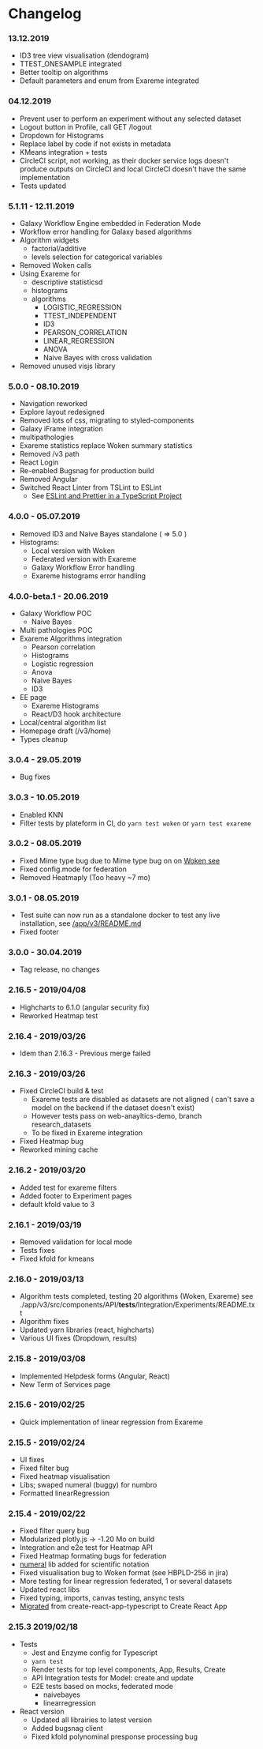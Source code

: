 # Changelog

### 13.12.2019

- ID3 tree view visualisation (dendogram)
- TTEST_ONESAMPLE integrated
- Better tooltip on algorithms
- Default parameters and enum from Exareme integrated

### 04.12.2019

- Prevent user to perform an experiment without any selected dataset
- Logout button in Profile, call GET /logout
- Dropdown for Histograms
- Replace label by code if not exists in metadata
- KMeans integration + tests
- CircleCI script, not working, as their docker service logs doesn't produce outputs on CircleCI and local CircleCI doesn't have the same implementation
- Tests updated

### 5.1.11 - 12.11.2019

- Galaxy Workflow Engine embedded in Federation Mode
- Workflow error handling for Galaxy based algorithms
- Algorithm widgets
  - factorial/additive
  - levels selection for categorical variables
- Removed Woken calls
- Using Exareme for
  - descriptive statisticsd
  - histograms
  - algorithms
    - LOGISTIC_REGRESSION
    - TTEST_INDEPENDENT
    - ID3
    - PEARSON_CORRELATION
    - LINEAR_REGRESSION
    - ANOVA
    - Naive Bayes with cross validation
- Removed unused visjs library

### 5.0.0 - 08.10.2019

- Navigation reworked
- Explore layout redesigned
- Removed lots of css, migrating to styled-components
- Galaxy iFrame integration
- multipathologies
- Exareme statistics replace Woken summary statistics
- Removed /v3 path
- React Login
- Re-enabled Bugsnag for production build
- Removed Angular
- Switched React Linter from TSLint to ESLint
  - See [ESLint and Prettier in a TypeScript Project](https://dev.to/robertcoopercode/using-eslint-and-prettier-in-a-typescript-project-53jb)

### 4.0.0 - 05.07.2019

- Removed ID3 and Naive Bayes standalone ( => 5.0 )
- Histograms:
  - Local version with Woken
  - Federated version with Exareme
  - Galaxy Workflow Error handling
  - Exareme histograms error handling

### 4.0.0-beta.1 - 20.06.2019

- Galaxy Workflow POC
  - Naive Bayes
- Multi pathologies POC
- Exareme Algorithms integration
  - Pearson correlation
  - Histograms
  - Logistic regression
  - Anova
  - Naive Bayes
  - ID3
- EE page
  - Exareme Histograms
  - React/D3 hook architecture
- Local/central algorithm list
- Homepage draft (/v3/home)
- Types cleanup

### 3.0.4 - 29.05.2019

- Bug fixes

### 3.0.3 - 10.05.2019

- Enabled KNN
- Filter tests by plateform in CI, do `yarn test woken` or `yarn test exareme`

### 3.0.2 - 08.05.2019

- Fixed Mime type bug due to Mime type bug on on [Woken see](https://jira.chuv.ch/browse/HBPLD-256?filter=-6)
- Fixed config.mode for federation
- Removed Heatmaply (Too heavy ~7 mo)

### 3.0.1 - 08.05.2019

- Test suite can now run as a standalone docker to test any live installation, see [/app/v3/README.md](./app/v3/README.md)
- Fixed footer

### 3.0.0 - 30.04.2019

- Tag release, no changes

### 2.16.5 - 2019/04/08

- Highcharts to 6.1.0 (angular security fix)
- Reworked Heatmap test

### 2.16.4 - 2019/03/26

- Idem than 2.16.3 - Previous merge failed

### 2.16.3 - 2019/03/26

- Fixed CircleCI build & test
  - Exareme tests are disabled as datasets are not aligned ( can't save a model on the backend if the dataset doesn't exist)
  - However tests pass on web-anayltics-demo, branch research_datasets
  - To be fixed in Exareme integration
- Fixed Heatmap bug
- Reworked mining cache

### 2.16.2 - 2019/03/20

- Added test for exareme filters
- Added footer to Experiment pages
- default kfold value to 3

### 2.16.1 - 2019/03/19

- Removed validation for local mode
- Tests fixes
- Fixed kfold for kmeans

### 2.16.0 - 2019/03/13

- Algorithm tests completed, testing 20 algorithms (Woken, Exareme) see ./app/v3/src/components/API/**tests**/Integration/Experiments/README.txt
- Algorithm fixes
- Updated yarn libraries (react, highcharts)
- Various UI fixes (Dropdown, results)

### 2.15.8 - 2019/03/08

- Implemented Helpdesk forms (Angular, React)
- New Term of Services page

### 2.15.6 - 2019/02/25

- Quick implementation of linear regression from Exareme

### 2.15.5 - 2019/02/24

- UI fixes
- Fixed filter bug
- Fixed heatmap visualisation
- Libs; swaped numeral (buggy) for numbro
- Formatted linearRegression

### 2.15.4 - 2019/02/22

- Fixed filter query bug
- Modularized plotly.js -> -1.20 Mo on build
- Integration and e2e test for Heatmap API
- Fixed Heatmap formating bugs for federation
- [numeral](https://www.npmjs.com/package/numeral) lib added for scientific notation
- Fixed visualisation bug to Woken format (see HBPLD-256 in jira)
- More testing for linear regression federated, 1 or several datasets
- Updated react libs
- Fixed typing, imports, canvas testing, ansync tests
- [Migrated](https://vincenttunru.com/migrate-create-react-app-typescript-to-create-react-app/) from create-react-app-typescript to Create React App

### 2.15.3 2019/02/18

- Tests
  - Jest and Enzyme config for Typescript
  - `yarn test`
  - Render tests for top level components, App, Results, Create
  - API Integration tests for Model: create and update
  - E2E tests based on mocks, federated mode
    - naivebayes
    - linearregression
- React version
  - Updated all librairies to latest version
  - Added bugsnag client
  - Fixed kfold polynominal presponse processing bug
